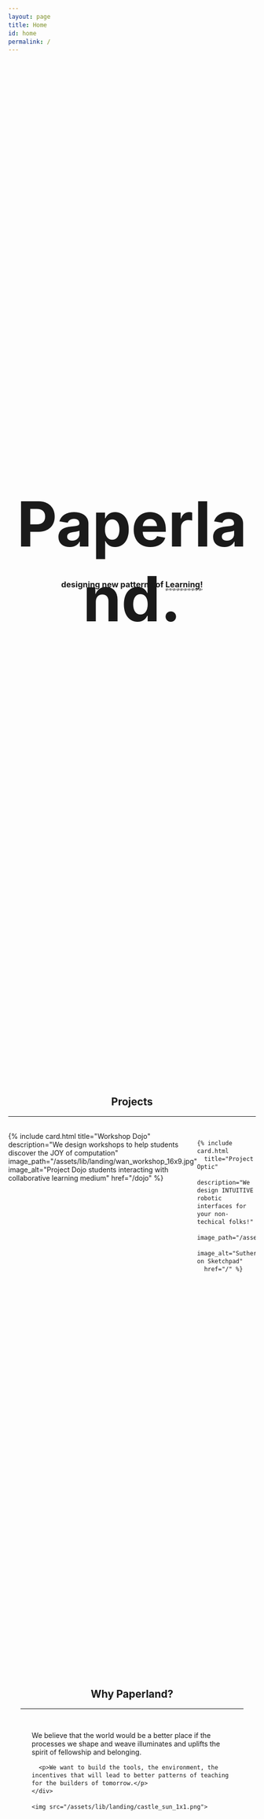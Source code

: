 ```yaml
---
layout: page
title: Home
id: home
permalink: /
---
```

<div class="hero_text">
  <h1>Paperland.</h1>
  <div>
    <h3>designing new patterns of <span class="fancy">Learning!</span></h3>
  </div>
</div>

<section class="projects" id="projects">
  <!-- header -->
  <h2 class="landing_header">Projects</h2>
  <hr><br>

  <div class="projects_layout">
    <!-- Project cards -->
    {% include card.html
      title="Workshop Dojo"
      description="We design workshops to help students discover the JOY of computation"
      image_path="/assets/lib/landing/wan_workshop_16x9.jpg"
      image_alt="Project Dojo students interacting with collaborative learning medium"
      href="/dojo" %}
    
    {% include card.html 
      title="Project Optic"
      description="We design INTUITIVE robotic interfaces for your non-techical folks!"
      image_path="/assets/lib/landing/ivansutherland.jpeg"
      image_alt="Sutherland on Sketchpad" 
      href="/" %}

  </div>
</section>



<section class="our_why">
  <h2 class="landing_header">Why Paperland?</h2>
  <hr><br>

  <div class="our_why_content">
    <div>
      <p>We believe that the world would be a better place if the processes we shape and weave illuminates and uplifts the spirit of fellowship and belonging.</p>

      <p>We want to build the tools, the environment, the incentives that will lead to better patterns of teaching for the builders of tomorrow.</p>
    </div>

    <img src="/assets/lib/landing/castle_sun_1x1.png">
  </div>
</section>



<section class="our_blog" id="blog">
  <h2 class="landing_header">Our blog</h2>
  <hr><br>

  <ul>
    {% assign recent_notes = site.notes | sort: "last_modified_at_timestamp" | reverse %}
    {% for note in recent_notes limit: 5 %}
      <li>
        {{ note.last_date | date: "%Y-%m-%d" }} — <a class="internal-link" href="{{ site.baseurl }}{{ note.url }}" data-tooltip="true">{{ note.title }}</a>
      </li>
    {% endfor %}
  </ul>

  <!-- <button>read more</button> -->
</section>



<section class="work_with_us" id="contact">
  <h2 class="landing_header">Work with us</h2>
  <hr><br>

  <div class="work_with_us_content">
    <div class="padding-right-large work_with_us_content_el_1">
      <p>Want to redesign your system from first principles?</p>
      <p>Want to augment your class with better programming tools?</p>
      <p>Want to improve how your technology is communicated to beginners?</p>
      <p>If you have a learning opportunity, we would love to have a chat with you!</p>
    </div>
    
    {% include contact_form.html
      href="/dojo" %}
  </div>
</section>




<style>
  h1 {
    font-weight: bold;
    font-size: 9em;
    @media (max-width: 768px) {
      font-size: 4em;
    }
  }

  section {
    padding-top: 10vh;
    padding-bottom: 10vh;
  }
  
  .hero_text {
    text-align: center;
    margin: 22vh 0 10vh;
    @media (max-width: 768px) {
      margin: 25vh 0 5vh;
    }

    div {
      margin: 0 3vw 0;
      position: relative;
      bottom: 5vh;
    }
  }

  .fancy {
    position: relative;
    white-space: nowrap;
    &:after {
      --deco-height: 0.3125em;
      content: "";
      position: absolute;
      left: 0;
      right: 0;
      bottom: calc(var(--deco-height) * -0.625);
      height: var(--deco-height);
      background-image: url("data:image/svg+xml,%3Csvg width='100' height='64' fill='none' xmlns='http://www.w3.org/2000/svg'%3E%3Cg clip-path='url(%23a)'%3E%3Cpath d='M-17 30.5C-1 22 72-4 54 13 37.9 28.2-2.5 57.5 16 55.5s72-29 104-40' stroke='%23000000' stroke-width='10'/%3E%3C/g%3E%3Cdefs%3E%3CclipPath id='a'%3E%3Cpath fill='%23fff' d='M0 0h100v64H0z'/%3E%3C/clipPath%3E%3C/defs%3E%3C/svg%3E%0A");
      background-size: auto 100%;
      background-repeat: round;
      background-position: 0em;
    }
  }
  body.night-mode {
    .fancy {
      position: relative;
      white-space: nowrap;
      &:after {
        --deco-height: 0.3125em;
        content: "";
        position: absolute;
        left: 0;
        right: 0;
        bottom: calc(var(--deco-height) * -0.625);
        height: var(--deco-height);
        background-image: url("data:image/svg+xml,%3Csvg width='100' height='64' fill='none' xmlns='http://www.w3.org/2000/svg'%3E%3Cg clip-path='url(%23a)'%3E%3Cpath d='M-17 30.5C-1 22 72-4 54 13 37.9 28.2-2.5 57.5 16 55.5s72-29 104-40' stroke='%23cccccc' stroke-width='10'/%3E%3C/g%3E%3Cdefs%3E%3CclipPath id='a'%3E%3Cpath fill='%23fff' d='M0 0h100v64H0z'/%3E%3C/clipPath%3E%3C/defs%3E%3C/svg%3E%0A");
        background-size: auto 100%;
        background-repeat: round;
        background-position: 0em;
      }
    }
  }

  .landing_header {
    text-align: center;
  }

  .projects .projects_layout {
    display: flex;
    @media (max-width: 640px) {
      flex-direction: column;
    }
  }

  body.night-mode {
    .projects {
      .card {
        .card-text {
          color: #ccc; 
        }
      }
    }
  }

  .our_why {
    padding-left: 20%; 
    padding-right: 20%; 
    @media (max-width: 1048px) {
      padding-left: 5%; 
      padding-right: 5%; 
    }
    
    .our_why_content {
      display: flex;
      @media (max-width: 768px) {
        flex-direction: column;
      }

      div {
        margin: 0 5%;
        @media (max-width: 768px) {
          margin: 0;
        }
      }

      img {
        width: 20vw;
        height: 20vw;
        @media (max-width: 768px) {
          width: 100vw;
          height: auto;
        }
      }

    }
  }

  .our_blog {
    padding-bottom: 100px; 
  }

  .work_with_us {
    padding-bottom: 100px;
    
    .work_with_us_content {
      display: flex;
      justify-content: center;

      @media (max-width: 768px) {
        flex-direction: column;
      }

      .work_with_us_content_el_1 {
        flex-basis: 60%;
      }
    }
  }
</style>
